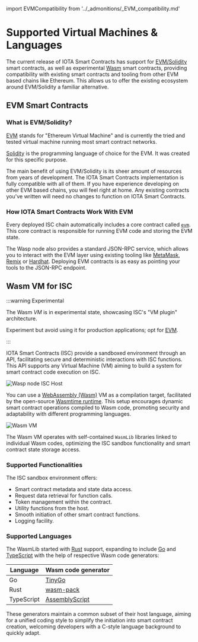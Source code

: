 import EVMCompatibility from '../_admonitions/_EVM_compatibility.md'

# Supported Virtual Machines & Languages

The current release of IOTA Smart Contracts has support for [EVM/Solidity](#evmsolidity-based-smart-contracts) smart
contracts, as well as experimental [Wasm](#wasm-vm-for-isc) smart contracts, providing compatibility with
existing smart contracts and tooling from other EVM based chains like Ethereum. This allows us to offer the existing 
ecosystem around EVM/Solidity a familiar alternative.

## EVM Smart Contracts

### What is EVM/Solidity?

[EVM](https://ethereum.org/en/developers/docs/evm/) stands for "Ethereum Virtual Machine" and is currently the tried and
tested virtual machine running most smart contract networks.

[Solidity](https://soliditylang.org/) is the programming language of choice for the EVM. It was created for this
specific purpose.

The main benefit of using EVM/Solidity is its sheer amount of resources from years of development. The IOTA
Smart Contracts implementation is fully compatible with all of them. If you have experience developing on other EVM based chains, you will feel right at home. Any existing contracts you've written will need no 
changes to function on IOTA Smart Contracts.

### How IOTA Smart Contracts Work With EVM

Every deployed ISC chain automatically includes a core contract
called [`evm`](../reference/core-contracts/evm.md). This core contract is responsible for running EVM code and
storing the EVM state.

The Wasp node also provides a standard JSON-RPC service, which allows you to interact with the EVM layer using existing
tooling like [MetaMask](https://metamask.io/), [Remix](https://remix.ethereum.org/) or [Hardhat](https://hardhat.org/).
Deploying EVM contracts is as easy as pointing your tools to the JSON-RPC endpoint.

<EVMCompatibility />

## Wasm VM for ISC

:::warning Experimental

The Wasm _VM_ is in experimental state, showcasing ISC's "VM plugin" architecture.

Experiment but avoid using it for production applications; opt for [EVM](quick-start.mdx).

:::

IOTA Smart Contracts (ISC) provide a sandboxed environment through an API, facilitating secure and deterministic 
interactions with ISC functions. This API supports any Virtual Machine (VM) aiming to build a system for smart contract 
 code execution on ISC.

![Wasp node ISC Host](/img/wasm_vm/IscHost.png)

You can use a [WebAssembly (Wasm)](https://webassembly.org/) VM as a compilation target, facilitated by the open-source
[Wasmtime runtime](https://wasmtime.dev/). This setup encourages dynamic smart contract operations compiled to Wasm code, 
promoting security and adaptability with different programming languages.

![Wasm VM](/img/wasm_vm/WasmVM.png)

The Wasm VM operates with self-contained `WasmLib` libraries linked to individual Wasm codes, optimizing the ISC sandbox
functionality and smart contract state storage access.

### Supported Functionalities

The ISC sandbox environment offers:

- Smart contract metadata and state data access.
- Request data retrieval for function calls.
- Token management within the contract.
- Utility functions from the host.
- Smooth initiation of other smart contract functions.
- Logging facility.

### Supported Languages

The WasmLib started with [Rust](https://www.rust-lang.org/) support, expanding to include [Go](https://golang.org/) 
and [TypeScript](https://www.typescriptlang.org/) with the help of respective Wasm code generators:

| Language   | Wasm code generator                                |
|------------|----------------------------------------------------|
| Go         | [TinyGo](https://tinygo.org/)                      |
| Rust       | [wasm-pack](https://rustwasm.github.io/wasm-pack/) |
| TypeScript | [AssemblyScript](https://www.assemblyscript.org/)  |

These generators maintain a common subset of their host language, aiming for a unified coding style to simplify the 
initiation into smart contract creation, welcoming developers with a C-style language background to quickly adapt.